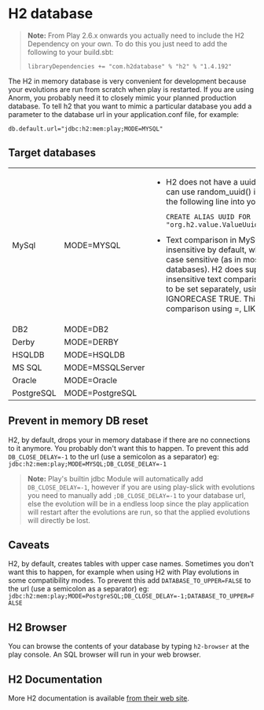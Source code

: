 <!--- Copyright (C) 2009-2016 Lightbend Inc. <https://www.lightbend.com> -->
# H2 database

> **Note:** From Play 2.6.x onwards you actually need to include the H2 Dependency on your own. To do this you just need to add the following to your build.sbt:
>
> ```
> libraryDependencies += "com.h2database" % "h2" % "1.4.192"
> ```

The H2 in memory database is very convenient for development because your evolutions are run from scratch when play is restarted.  If you are using Anorm, you probably need it to closely mimic your planned production database.  To tell h2 that you want to mimic a particular database you add a parameter to the database url in your application.conf file, for example:

```
db.default.url="jdbc:h2:mem:play;MODE=MYSQL"
```

## Target databases

<table>
  <tbody>
    <tr>
      <td>MySql</td>
      <td>MODE=MYSQL</td>
      <td>
        <ul>
          <li>H2 does not have a uuid() function. You can use random_uuid() instead. Or insert the following line into your 1.sql file: <pre><code>CREATE ALIAS UUID FOR
"org.h2.value.ValueUuid.getNewRandom";</code></pre>
          </li>
          <li>Text comparison in MySQL is case insensitive by default, while in H2 it is case sensitive (as in most other databases). H2 does support case insensitive text comparison, but it needs to be set separately, using SET IGNORECASE TRUE. This affects comparison using =, LIKE, REGEXP.</li>
        </ul>
      </td>
    </tr>
    <tr>
      <td>DB2</td>
      <td>MODE=DB2</td>
      <td></td>
    </tr>
    <tr>
      <td>Derby</td>
      <td>MODE=DERBY</td>
      <td></td>
    </tr>
    <tr>
      <td>HSQLDB</td>
      <td>MODE=HSQLDB</td>
      <td></td>
    </tr>
    <tr>
      <td>MS SQL</td>
      <td>MODE=MSSQLServer</td>
      <td></td>
    </tr>
    <tr>
      <td>Oracle</td>
      <td>MODE=Oracle</td>
      <td></td>
    </tr>
    <tr>
      <td>PostgreSQL</td>
      <td>MODE=PostgreSQL</td>
      <td></td>
     </tr>
  </tbody>
</table>

## Prevent in memory DB reset

H2, by default, drops your in memory database if there are no connections to it anymore.  You probably don't want this to happen.  To prevent this add `DB_CLOSE_DELAY=-1` to the url (use a semicolon as a separator) eg: `jdbc:h2:mem:play;MODE=MYSQL;DB_CLOSE_DELAY=-1`

> **Note:** Play's builtin jdbc Module will automatically add `DB_CLOSE_DELAY=-1`, however if you are using play-slick with evolutions you need to manually add `;DB_CLOSE_DELAY=-1` to your database url, else the evolution will be in a endless loop since the play application will restart after the evolutions are run, so that the applied evolutions will directly be lost.

## Caveats

H2, by default, creates tables with upper case names. Sometimes you don't want this to happen, for example when using H2 with Play evolutions in some compatibility modes. To prevent this add `DATABASE_TO_UPPER=FALSE` to the url (use a semicolon as a separator) eg: `jdbc:h2:mem:play;MODE=PostgreSQL;DB_CLOSE_DELAY=-1;DATABASE_TO_UPPER=FALSE`

## H2 Browser

You can browse the contents of your database by typing `h2-browser` at the play console.  An SQL browser will run in your web browser.

## H2 Documentation

More H2 documentation is available [from their web site](http://www.h2database.com/html/features.html).
